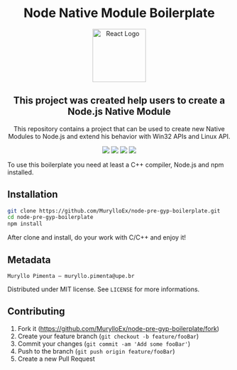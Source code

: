 <h1 align="center">Node Native Module Boilerplate</h1>
<p align="center">
  <img src="https://i.imgur.com/XdtZeqa.png" width="120" alt="React Logo" />
</p>
<h2 align="center">This project was created help users to create a Node.js Native Module</h2>
<p align="center">This repository contains a project that can be used to create new Native Modules to Node.js and extend his behavior with Win32 APIs and Linux API.</p>
<p align="center">
  <img src="https://badgen.net/badge/lang/C++/purple?icon=label"/> 
  <img src="https://badgen.net/badge/license/MIT/green?icon=label"/>
  <img src="https://badgen.net/badge/authors/Muryllo/red?icon=label"/>
  <img src="https://badgen.net/badge/core/Node.js/orange?icon=label"/>
</p>

To use this boilerplate you need at least a C++ compiler, Node.js and npm installed.

## Installation

```sh
git clone https://github.com/MurylloEx/node-pre-gyp-boilerplate.git
cd node-pre-gyp-boilerplate
npm install
```

After clone and install, do your work with C/C++ and enjoy it!

## Metadata

```
Muryllo Pimenta – muryllo.pimenta@upe.br
```

Distributed under MIT license. See ``LICENSE`` for more informations.

## Contributing

1. Fork it (<https://github.com/MurylloEx/node-pre-gyp-boilerplate/fork>)
2. Create your feature branch (`git checkout -b feature/fooBar`)
3. Commit your changes (`git commit -am 'Add some fooBar'`)
4. Push to the branch (`git push origin feature/fooBar`)
5. Create a new Pull Request
